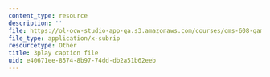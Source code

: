 ```yaml
---
content_type: resource
description: ''
file: https://ol-ocw-studio-app-qa.s3.amazonaws.com/courses/cms-608-game-design-spring-2014/e40671ee85748b9774dddb2a51b62eeb_1506702.srt
file_type: application/x-subrip
resourcetype: Other
title: 3play caption file
uid: e40671ee-8574-8b97-74dd-db2a51b62eeb
---
```

